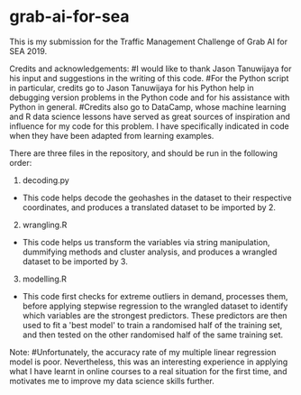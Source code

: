 # grab-ai-for-sea

This is my submission for the Traffic Management Challenge of Grab AI for SEA 2019.

Credits and acknowledgements:
#I would like to thank Jason Tanuwijaya for his input and suggestions in the writing of this code.
#For the Python script in particular, credits go to Jason Tanuwijaya for his Python help in debugging version problems in the Python code and for his assistance with Python in general.
#Credits also go to DataCamp, whose machine learning and R data science lessons have served as great sources of inspiration and influence for my code for this problem. I have specifically indicated in code when they have been adapted from learning examples.

There are three files in the repository, and should be run in the following order:

1. decoding.py
- This code helps decode the geohashes in the dataset to their respective coordinates, and produces a translated dataset to be imported by 2.

2. wrangling.R
- This code helps us transform the variables via string manipulation, dummifying methods and cluster analysis, and produces a wrangled dataset to be imported by 3.

3. modelling.R
- This code first checks for extreme outliers in demand, processes them, before applying stepwise regression to the wrangled dataset to identify which variables are the strongest predictors. These predictors are then used to fit a 'best model' to train a randomised half of the training set, and then tested on the other randomised half of the same training set.

Note:
#Unfortunately, the accuracy rate of my multiple linear regression model is poor. Nevertheless, this was an interesting experience in applying what I have learnt in online courses to a real situation for the first time, and motivates me to improve my data science skills further.

